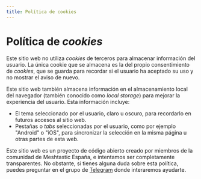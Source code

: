 ```yaml
---
title: Política de cookies
---
```

# Política de _cookies_

Este sitio web no utiliza _cookies_ de terceros para almacenar información del usuario. La única cookie que se almacena
es la del propio consentimiento de _cookies_, que se guarda para recordar si el usuario ha aceptado su uso y no mostrar
el aviso de nuevo.

Este sitio web también almacena información en el almacenamiento local del navegador (también conocido como _local
storage_) para mejorar la experiencia del usuario. Esta información incluye:

- El tema seleccionado por el usuario, claro u oscuro, para recordarlo en futuros accesos al sitio web.
- Pestañas o _tabs_ seleccionadas por el usuario, como por ejemplo "Android" o "iOS", para sincronizar la selección en
  la misma página u otras partes de esta web.

Este sitio web es un proyecto de código abierto creado por miembros de la comunidad de Meshtastic España, e intentamos
ser completamente transparentes. No obstante, si tienes alguna duda sobre esta política, puedes preguntar en el grupo de
[Telegram](https://t.me/meshtastic_esp) donde interaremos ayudarte.
